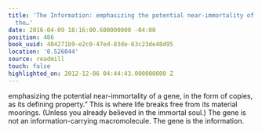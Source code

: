```yaml
---
title: 'The Information: emphasizing the potential near-immortality of a gene, in
  the…'
date: 2016-04-09 18:16:00.600000000 -04:00
position: 486
book_uuid: 484271b9-e2c0-47ed-83de-63c23de48d95
location: '0.526044'
source: readmill
touch: false
highlighted_on: 2012-12-06 04:44:43.000000000 Z
---
```


emphasizing the potential near-immortality of a gene, in the form of copies, as its defining property.” This is where life breaks free from its material moorings. (Unless you already believed in the immortal soul.) The gene is not an information-carrying macromolecule. The gene is the information.